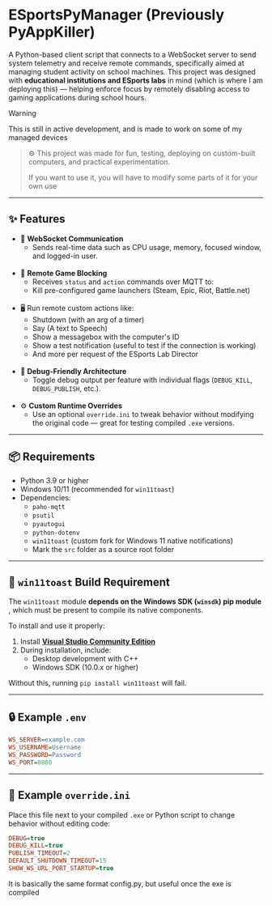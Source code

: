 # ESportsPyManager (Previously PyAppKiller)

A Python-based client script that connects to a WebSocket server to send system telemetry and receive remote commands, specifically aimed at managing student activity on school machines. This project was designed with **educational institutions and ESports labs** in mind (which is where I am deploying this) — helping enforce focus by remotely disabling access to gaming applications during school hours.

> [!Warning]
> This is still in active development, and is made to work on some of my managed devices

> ⚙️ This project was made for fun, testing, deploying on custom-built computers, and practical experimentation.
> 
> If you want to use it, you will have to modify some parts of it for your own use 

---

## ✨ Features

- 🔌 **WebSocket Communication**
    - Sends real-time data such as CPU usage, memory, focused window, and logged-in user.
<br><br>
- 🚫 **Remote Game Blocking**  
  - Receives `status` and `action` commands over MQTT to:
  - Kill pre-configured game launchers (Steam, Epic, Riot, Battle.net)
<br><br>
- 🖥️ Run remote custom actions like:
  - Shutdown (with an arg of a timer)
  - Say (A text to Speech)
  - Show a messagebox with the computer's ID
  - Show a test notification (useful to test if the connection is working)
  - And more per request of the ESports Lab Director
<br><br>
- 🧪 **Debug-Friendly Architecture**  
  - Toggle debug output per feature with individual flags (`DEBUG_KILL`, `DEBUG_PUBLISH`, etc.).
<br><br>
- ⚙️ **Custom Runtime Overrides**  
  - Use an optional `override.ini` to tweak behavior without modifying the original code — great for testing compiled `.exe` versions.


---


## 📦 Requirements

- Python 3.9 or higher
- Windows 10/11 (recommended for `win11toast`)
- Dependencies:
  - `paho-mqtt`
  - `psutil`
  - `pyautogui`
  - `python-dotenv`
  - `win11toast` (custom fork for Windows 11 native notifications)
  - Mark the `src` folder as a source root folder 


---


## 🔧 `win11toast` Build Requirement

The `win11toast` module **depends on the Windows SDK (`winsdk`) pip module** , which must be present to compile its native components.

To install and use it properly:

1. Install **[Visual Studio Community Edition](https://visualstudio.microsoft.com/vs/community/)**  
2. During installation, include:
   - Desktop development with C++
   - Windows SDK (10.0.x or higher)

Without this, running `pip install win11toast` will fail.


---


## 🔒 Example `.env`
```ini
WS_SERVER=example.com
WS_USERNAME=Username
WS_PASSWORD=Password
WS_PORT=8080
```


---


## 📄 Example `override.ini`

Place this file next to your compiled `.exe` or Python script to change behavior without editing code:

```ini
DEBUG=true
DEBUG_KILL=true
PUBLISH_TIMEOUT=2
DEFAULT_SHUTDOWN_TIMEOUT=15
SHOW_WS_URL_PORT_STARTUP=true
```
It is basically the same format config.py, but useful once the exe is compiled